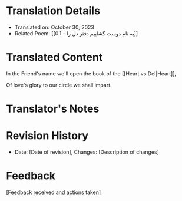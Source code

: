 # Translation Details
- Translated on: October 30, 2023
- Related Poem: [[0.1 - به نام دوست گشاییم دفتر دل را]]

# Translated Content

In the Friend's name we'll open the book of the [[Heart vs Del|Heart]],

Of love's glory to our circle we shall impart.


# Translator's Notes


# Revision History
- Date: [Date of revision], Changes: [Description of changes]

# Feedback
[Feedback received and actions taken]

